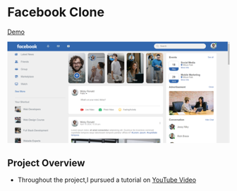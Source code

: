 # Facebook Clone
[Demo](https://ummahanakcanfacebookclone.netlify.app/)

![image](images/facebookclone.png)

## Project Overview
- Throughout the project,I pursued a tutorial on [YouTube Video](https://www.youtube.com/watch?v=NljIHlZRTTE&ab_channel=GreatStack)
